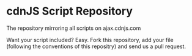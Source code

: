 # cdnJS Script Repository

The repository mirroring all scripts on ajax.cdnjs.com

Want your script included? Easy. Fork this repository, add your file (following the conventions of this repositry) and send us a pull request.
